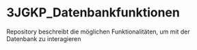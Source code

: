 # 3JGKP_Datenbankfunktionen
Repository beschreibt die möglichen Funktionalitäten, um mit der Datenbank zu interagieren
